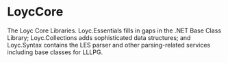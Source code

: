 LoycCore
========

The Loyc Core Libraries. Loyc.Essentials fills in gaps in the .NET Base Class Library; Loyc.Collections adds sophisticated data structures; and Loyc.Syntax contains the LES parser and other parsing-related services including base classes for LLLPG.
